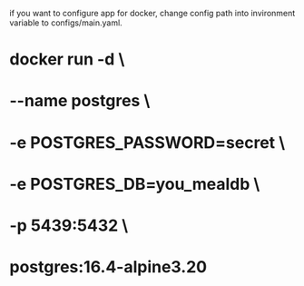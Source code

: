 if you want to configure app for docker, change config path into invironment variable to configs/main.yaml.

# docker run -d \
#   --name postgres \
#   -e POSTGRES_PASSWORD=secret \
#   -e POSTGRES_DB=you_mealdb \
#   -p 5439:5432 \
#   postgres:16.4-alpine3.20
